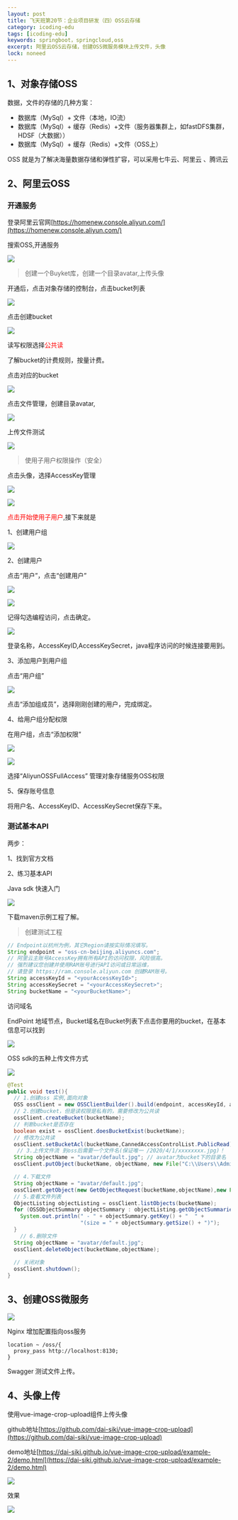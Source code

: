 ```yaml
---
layout: post
title: 飞天班第20节：企业项目研发（四）OSS云存储
category: icoding-edu
tags: [icoding-edu]
keywords: springboot，springcloud,oss
excerpt: 阿里云OSS云存储，创建OSS微服务模块上传文件，头像
lock: noneed
---
```


## 1、对象存储OSS

数据，文件的存储的几种方案：

- 数据库（MySql）+ 文件（本地，IO流）
- 数据库（MySql）+ 缓存（Redis）+文件（服务器集群上，如fastDFS集群，HDSF（大数据））
- 数据库（MySql）+ 缓存（Redis）+文件（OSS上）

OSS 就是为了解决海量数据存储和弹性扩容，可以采用七牛云、阿里云 、腾讯云



## 2、阿里云OSS

### 开通服务

登录阿里云官网[https://homenew.console.aliyun.com/](https://homenew.console.aliyun.com/)

搜索OSS,开通服务

![](/assets/images/2020/icoding/project-build/ali/ali-oss.gif)



> 创建一个Buyket库，创建一个目录avatar,上传头像

开通后，点击对象存储的控制台，点击bucket列表

![](/assets/images/2020/icoding/project-build/ali/ali-oss-bucket.gif)

点击创建bucket

![](/assets/images/2020/icoding/project-build/ali/ali-oss-bucket-create.gif)

读写权限选择<font color="red">公共读</font>

了解bucket的计费规则，按量计费。

点击对应的bucket

![](/assets/images/2020/icoding/project-build/ali/ali-oss-bucket-manage.gif)

点击文件管理，创建目录avatar,

![](/assets/images/2020/icoding/project-build/ali/ali-oss-bucket-fold-create.gif)

上传文件测试

![](/assets/images/2020/icoding/project-build/ali/ali-oss-bucket-upload-file.gif)



> 使用子用户权限操作（安全）

点击头像，选择AccessKey管理

![](/assets/images/2020/icoding/project-build/ali/ali-sub-access-key.gif)

![](/assets/images/2020/icoding/project-build/ali/ali-use-sub-access.gif)

<font color="red">点击开始使用子用户</font>,接下来就是

1、创建用户组

![](/assets/images/2020/icoding/project-build/ali/ali-create-sub-group.gif)

2、创建用户

点击“用户”，点击“创建用户”

![](/assets/images/2020/icoding/project-build/ali/ali-create-sub-user.gif)

![](/assets/images/2020/icoding/project-build/ali/ali-create-sub-user2.gif)

记得勾选编程访问，点击确定。

![](/assets/images/2020/icoding/project-build/ali/ali-create-sub-user3.gif)

登录名称，AccessKeyID,AccessKeySecret，java程序访问的时候连接要用到。

3、添加用户到用户组

点击“用户组”

![](/assets/images/2020/icoding/project-build/ali/ali-bind-user-group.gif)

点击“添加组成员”，选择刚刚创建的用户，完成绑定。

4、给用户组分配权限

在用户组，点击“添加权限”

![](/assets/images/2020/icoding/project-build/ali/ali-group-previge.gif)

![](/assets/images/2020/icoding/project-build/ali/ali-group-previge2.gif)

选择“AliyunOSSFullAccess” 管理对象存储服务OSS权限

5、保存账号信息

 将用户名、AccessKeyID、AccessKeySecret保存下来。



### 测试基本API

两步：

1、找到官方文档

2、练习基本API

Java sdk 快速入门

![](/assets/images/2020/icoding/project-build/ali/ali-oss-api-test.gif)

下载maven示例工程了解。

> 创建测试工程

```java
// Endpoint以杭州为例，其它Region请按实际情况填写。
String endpoint = "oss-cn-beijing.aliyuncs.com";
// 阿里云主账号AccessKey拥有所有API的访问权限，风险很高。
// 强烈建议您创建并使用RAM账号进行API访问或日常运维，
// 请登录 https://ram.console.aliyun.com 创建RAM账号。
String accessKeyId = "<yourAccessKeyId>";
String accessKeySecret = "<yourAccessKeySecret>";
String bucketName = "<yourBucketName>";
```

访问域名

EndPoint 地域节点，Bucket域名在Bucket列表下点击你要用的bucket，在基本信息可以找到

![](/assets/images/2020/icoding/project-build/ali/ali-oss-endpoint.gif)

OSS sdk的五种上传文件方式

![](/assets/images/2020/icoding/project-build/ali/ali-oss-api-uploadfile-method.gif)





```java
@Test
public void test(){
  // 1.创建oss 实例,面向对象
  OSS ossClient = new OSSClientBuilder().build(endpoint, accessKeyId, accessKeySecret);
  // 2.创建bucket，但是读权限是私有的，需要修改为公共读
  ossClient.createBucket(bucketName);
  // 判断bucket是否存在
  boolean exist = ossClient.doesBucketExist(bucketName);
  // 修改为公共读
  ossClient.setBucketAcl(bucketName,CannedAccessControlList.PublicRead);
   // 3.上传文件流 到oss后需要一个文件名(保证唯一 /2020/4/1/xxxxxxxx.jpg)！
  String objectName = "avatar/default.jpg"; // avatar为bucket下的目录名
  ossClient.putObject(bucketName, objectName, new File("C:\\Users\\Administrator\\Desktop\\dafault.jpg"));

  // 4.下载文件
  String objectName = "avatar/default.jpg";
  ossClient.getObject(new GetObjectRequest(bucketName,objectName),new File("a.jpg"));
  // 5.查看文件列表
  ObjectListing objectListing = ossClient.listObjects(bucketName);
  for (OSSObjectSummary objectSummary : objectListing.getObjectSummaries()) 	{
    System.out.println(" - " + objectSummary.getKey() + "  " +
                       "(size = " + objectSummary.getSize() + ")");
  }
	// 6.删除文件
  String objectName = "avatar/default.jpg";
  ossClient.deleteObject(bucketName,objectName);
  
  // 关闭对象
  ossClient.shutdown();
}
```



## 3、创建OSS微服务

![](/assets/images/2020/icoding/project-build/jude-edu-oss.gif)

Nginx 增加配置指向oss服务

```nginx
location ~ /oss/{
  proxy_pass http://localhost:8130;
}
```

Swagger 测试文件上传。

## 4、头像上传

使用vue-image-crop-upload组件上传头像

github地址[https://github.com/dai-siki/vue-image-crop-upload](https://github.com/dai-siki/vue-image-crop-upload)

demo地址[https://dai-siki.github.io/vue-image-crop-upload/example-2/demo.html](https://dai-siki.github.io/vue-image-crop-upload/example-2/demo.html)

![](/assets/images/2020/icoding/project-build/upload-image.gif)

效果

![](/assets/images/2020/icoding/project-build/upload-image2.gif)
